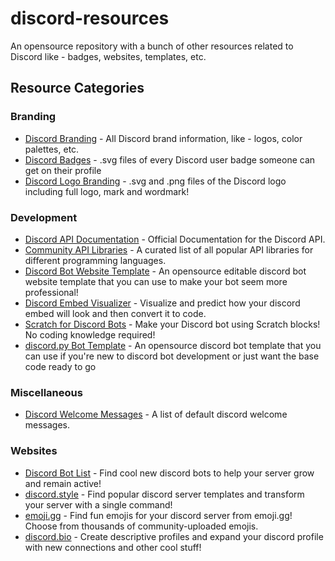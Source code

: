 # discord-resources
An opensource repository with a bunch of other resources related to Discord like - badges, websites, templates, etc.

## Resource Categories

### Branding
- [Discord Branding](https://discord.com/branding) - All Discord brand information, like - logos, color palettes, etc.
- [Discord Badges](https://github.com/TrustedMercury/discord-resources/tree/master/Discord%20Badges) - .svg files of every Discord user badge someone can get on their profile
- [Discord Logo Branding](https://github.com/TrustedMercury/discord-resources/tree/master/Branding) - .svg and .png files of the Discord logo including full logo, mark and wordmark!

### Development
- [Discord API Documentation](https://discord.com/developers/docs/intro) - Official Documentation for the Discord API.
- [Community API Libraries](https://discord.com/developers/docs/topics/community-resources) - A curated list of all popular API libraries for different programming languages.
- [Discord Bot Website Template](https://github.com/TrustedMercury/discord-bot-website-template) - An opensource editable discord bot website template that you can use to make your bot seem more professional!
- [Discord Embed Visualizer](https://leovoel.github.io/embed-visualizer) - Visualize and predict how your discord embed will look and then convert it to code.
- [Scratch for Discord Bots](https://github.com/Androz2091/scratch-for-discord) - Make your Discord bot using Scratch blocks! No coding knowledge required!
- [discord.py Bot Template](https://github.com/devspace-discord/discordpy-bot-template) - An opensource discord bot template that you can use if you're new to discord bot development or just want the base code ready to go

### Miscellaneous
- [Discord Welcome Messages](https://github.com/TrustedMercury/discord-resources/blob/master/Miscellaneous/Discord%20Welcome%20Messages.txt) - A list of default discord welcome messages.

### Websites
- [Discord Bot List](https://top.gg) - Find cool new discord bots to help your server grow and remain active!
- [discord.style](https://discord.style) - Find popular discord server templates and transform your server with a single command!
- [emoji.gg](https://emoji.gg) - Find fun emojis for your discord server from emoji.gg! Choose from thousands of community-uploaded emojis.
- [discord.bio](https://discord.bio) - Create descriptive profiles and expand your discord profile with new connections and other cool stuff!
